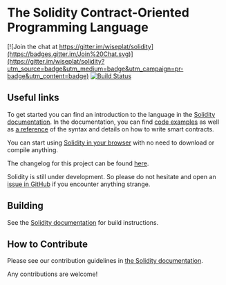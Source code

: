 # The Solidity Contract-Oriented Programming Language
[![Join the chat at https://gitter.im/wiseplat/solidity](https://badges.gitter.im/Join%20Chat.svg)](https://gitter.im/wiseplat/solidity?utm_source=badge&utm_medium=badge&utm_campaign=pr-badge&utm_content=badge) [![Build Status](https://travis-ci.org/wiseplat/solidity.svg?branch=develop)](https://travis-ci.org/wiseplat/solidity)

## Useful links
To get started you can find an introduction to the language in the [Solidity documentation](https://solidity.readthedocs.org). In the documentation, you can find [code examples](https://solidity.readthedocs.io/en/latest/solidity-by-example.html) as well as [a reference](https://solidity.readthedocs.io/en/latest/solidity-in-depth.html) of the syntax and details on how to write smart contracts.

You can start using [Solidity in your browser](https://wiseplat.github.io/browser-solidity/) with no need to download or compile anything.

The changelog for this project can be found [here](https://github.com/wiseplat/solidity/blob/develop/Changelog.md).

Solidity is still under development. So please do not hesitate and open an [issue in GitHub](https://github.com/wiseplat/solidity/issues) if you encounter anything strange.

## Building
See the [Solidity documentation](https://solidity.readthedocs.io/en/latest/installing-solidity.html#building-from-source) for build instructions.

## How to Contribute
Please see our contribution guidelines in [the Solidity documentation](https://solidity.readthedocs.io/en/latest/contributing.html).

Any contributions are welcome!
